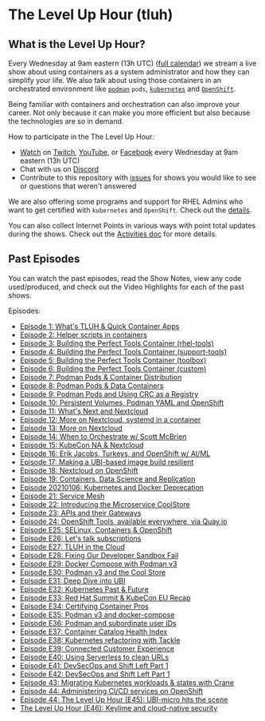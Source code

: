 # The Level Up Hour (tluh)

## What is the Level Up Hour?

Every Wednesday at 9am eastern (13h UTC) ([full calendar](https://red.ht/streamcal)) we stream a live show about using containers as a system administrator and how they can simplify your life.
We also talk about using those containers in an orchestrated environment like [`podman`](https://podman.io/) `pods`, [`kubernetes`](https://kubernetes.io/)  and [`OpenShift`](https://openshift.com).

Being familiar with containers and orchestration can also improve your career.
Not only because it can make you more efficient but also because the technologies are so in demand.

How to participate in the The Level Up Hour:

* [Watch](https://openshift.tv) on [Twitch](https://www.twitch.tv/redhatopenshift), [YouTube](https://www.youtube.com/openshift), or [Facebook](https://www.facebook.com/openshift) every Wednesday at 9am eastern (13h UTC)
* Chat with us on [Discord](https://discord.gg/5VMVGJt)
* Contribute to this repository with [issues](https://github.com/level-up-hour/episodes/issues) for shows you would like to see or questions that weren't answered

We are also offering some programs and support for RHEL Admins who want to get certified with `kubernetes` and `OpenShift`.
Check out the [details](https://red.ht/leveluphour).

You can also collect Internet Points in various ways with point total updates during the shows.
Check out the [Activities doc](activities.md) for more details.

## Past Episodes

You can watch the past episodes, read the Show Notes, view any code used/produced, and check out the Video Highlights for each of the past shows.

Episodes:

* [Episode 1: What's TLUH & Quick Container Apps](E1/README.md)
* [Episode 2: Helper scripts in containers](E2/README.md)
* [Episode 3: Building the Perfect Tools Container (rhel-tools)](E3/README.md)
* [Episode 4: Building the Perfect Tools Container (support-tools)](E4/README.md)
* [Episode 5: Building the Perfect Tools Container (toolbox)](E5/README.md)
* [Episode 6: Building the Perfect Tools Container (custom)](E6/README.md)
* [Episode 7: Podman Pods & Container Distribution](E7/README.md)
* [Episode 8: Podman Pods & Data Containers](E8/README.md)
* [Episode 9: Podman Pods and Using CRC as a Registry](E9/README.md)
* [Episode 10: Persistent Volumes, Podman YAML and OpenShift](E10/README.md)
* [Episode 11:  What's Next and Nextcloud](E11/README.md)
* [Episode 12: More on Nextcloud, systemd in a container](E12/README.md)
* [Episode 13: More on Nextcloud](E13/README.md)
* [Episode 14: When to Orchestrate w/ Scott McBrien](E14/README.md)
* [Episode 15: KubeCon NA & Nextcloud](E15/README.md)
* [Episode 16: Erik Jacobs, Turkeys, and OpenShift w/ AI/ML](E16/README.md)
* [Episode 17: Making a UBI-based image build resilient](E17/README.md)
* [Episode 18: Nextcloud on OpenShift](E18/README.md)
* [Episode 19: Containers, Data Science and Replication](E19/README.md)
* [Episode 20210106: Kubernetes and Docker Deprecation](E20/README.md)
* [Episode 21: Service Mesh](E21/README.md)
* [Episode 22: Introducing the Microservice CoolStore](E22/README.md)
* [Episode 23: APIs and their Gateways](E23/README.md)
* [Episode 24: OpenShift Tools, available everywhere, via Quay.io](E24/README.md)
* [Episode E25: SELinux, Containers & OpenShift](E25/README.md)
* [Episode E26: Let's talk subscriptions](E26/README.md)
* [Episode E27: TLUH in the Cloud](E27/README.md)
* [Episode E28: Fixing Our Developer Sandbox Fail](E28/README.md)
* [Episode E29: Docker Compose with Podman v3](E29/README.md)
* [Episode E30: Podman v3 and the Cool Store](E30/README.md)
* [Episode E31: Deep Dive into UBI](E31/README.md)
* [Episode E32: Kubernetes Past & Future](E32/README.md)
* [Episode E33: Red Hat Summit & KubeCon EU Recap](E33/README.md)
* [Episode E34: Certifying Container Pros](E34/README.md)
* [Episode E35: Podman v3 and docker-compose](E35/README.md)
* [Episode E36: Podman and subordinate user IDs](E36/README.md)
* [Episode E37: Container Catalog Health Index](E37/README.md)
* [Episode E38: Kubernetes refactoring with Tackle](E38/README.md)
* [Episode E39: Connected Customer Experience](E39/README.md)
* [Episode E40: Using Serverless to clean URLs](E40/README.md)
* [Episode E41: DevSecOps and Shift Left Part 1](E41/README.md)
* [Episode E42: DevSecOps and Shift Left Part 1](E42/README.md)
* [Episode 43: Migrating Kubernetes workloads & states with Crane](E43/README.md)
* [Episode 44: Administering CI/CD services on OpenShift](E44/README.md)
* [Episode 44: The Level Up Hour (E45): UBI-micro hits the scene](E45/README.md)
* [The Level Up Hour (E46): Keylime and cloud-native security](E46/README.md)
